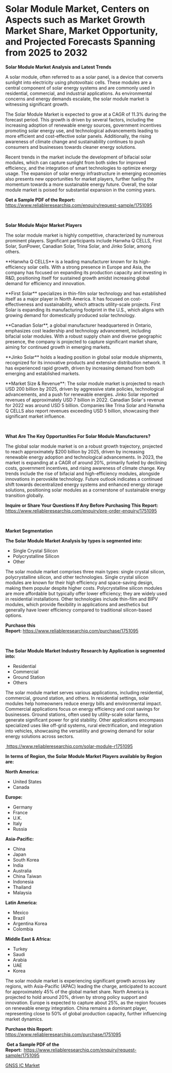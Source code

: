 <p><h1>Solar Module Market, Centers on Aspects such as Market Growth Market Share, Market Opportunity, and Projected Forecasts Spanning from 2025 to 2032</h1></p><p><strong>Solar Module Market Analysis and Latest Trends</strong></p>
<p><p>A solar module, often referred to as a solar panel, is a device that converts sunlight into electricity using photovoltaic cells. These modules are a central component of solar energy systems and are commonly used in residential, commercial, and industrial applications. As environmental concerns and energy demands escalate, the solar module market is witnessing significant growth.</p><p>The Solar Module Market is expected to grow at a CAGR of 11.3% during the forecast period. This growth is driven by several factors, including the increasing adoption of renewable energy sources, government incentives promoting solar energy use, and technological advancements leading to more efficient and cost-effective solar panels. Additionally, the rising awareness of climate change and sustainability continues to push consumers and businesses towards cleaner energy solutions.</p><p>Recent trends in the market include the development of bifacial solar modules, which can capture sunlight from both sides for improved efficiency, and the integration of smart technologies to optimize energy usage. The expansion of solar energy infrastructure in emerging economies also presents new opportunities for market players, further fueling the momentum towards a more sustainable energy future. Overall, the solar module market is poised for substantial expansion in the coming years.</p></p>
<p><strong>Get a Sample PDF of the Report:&nbsp;</strong> <a href="https://www.reliableresearchiq.com/enquiry/request-sample/1751095?utm_campaign=3136&utm_medium=2&utm_source=Github&utm_content=ia&utm_term=06042025&utm_id=solar-module">https://www.reliableresearchiq.com/enquiry/request-sample/1751095</a></p>
<p>&nbsp;</p>
<p><strong>Solar Module Major Market Players</strong></p>
<p><p>The solar module market is highly competitive, characterized by numerous prominent players. Significant participants include Hanwha Q CELLS, First Solar, SunPower, Canadian Solar, Trina Solar, and Jinko Solar, among others. </p><p>**Hanwha Q CELLS** is a leading manufacturer known for its high-efficiency solar cells. With a strong presence in Europe and Asia, the company has focused on expanding its production capacity and investing in R&D, positioning itself for sustained growth amidst increasing global demand for efficiency and innovation. </p><p>**First Solar** specializes in thin-film solar technology and has established itself as a major player in North America. It has focused on cost-effectiveness and sustainability, which attracts utility-scale projects. First Solar is expanding its manufacturing footprint in the U.S., which aligns with growing demand for domestically produced solar technology.</p><p>**Canadian Solar**, a global manufacturer headquartered in Ontario, emphasizes cost leadership and technology advancement, including bifacial solar modules. With a robust supply chain and diverse geographic presence, the company is projected to capture significant market share, aiming for continued growth in emerging markets.</p><p>**Jinko Solar** holds a leading position in global solar module shipments, recognized for its innovative products and extensive distribution network. It has experienced rapid growth, driven by increasing demand from both emerging and established markets. </p><p>**Market Size & Revenue**: The solar module market is projected to reach USD 200 billion by 2025, driven by aggressive state policies, technological advancements, and a push for renewable energies. Jinko Solar reported revenues of approximately USD 7 billion in 2022. Canadian Solar's revenue for 2022 was around USD 5 billion. Companies like Trina Solar and Hanwha Q CELLS also report revenues exceeding USD 5 billion, showcasing their significant market influence.</p></p>
<p>&nbsp;</p>
<p><strong>What Are The Key Opportunities For Solar Module Manufacturers?</strong></p>
<p><p>The global solar module market is on a robust growth trajectory, projected to reach approximately $200 billion by 2025, driven by increasing renewable energy adoption and technological advancements. In 2023, the market is expanding at a CAGR of around 20%, primarily fueled by declining costs, government incentives, and rising awareness of climate change. Key trends include the rise of bifacial and high-efficiency modules, alongside innovations in perovskite technology. Future outlook indicates a continued shift towards decentralized energy systems and enhanced energy storage solutions, positioning solar modules as a cornerstone of sustainable energy transition globally.</p></p>
<p><strong>Inquire or Share Your Questions If Any Before Purchasing This Report:</strong> <a href="https://www.reliableresearchiq.com/enquiry/pre-order-enquiry/1751095?utm_campaign=3136&utm_medium=2&utm_source=Github&utm_content=ia&utm_term=06042025&utm_id=solar-module">https://www.reliableresearchiq.com/enquiry/pre-order-enquiry/1751095</a></p>
<p>&nbsp;</p>
<p><strong>Market Segmentation</strong></p>
<p><strong>The Solar Module Market Analysis by types is segmented into:</strong></p>
<p><ul><li>Single Crystal Silicon</li><li>Polycrystalline Silicon</li><li>Other</li></ul></p>
<p><p>The solar module market comprises three main types: single crystal silicon, polycrystalline silicon, and other technologies. Single crystal silicon modules are known for their high efficiency and space-saving design, making them popular despite higher costs. Polycrystalline silicon modules are more affordable but typically offer lower efficiency; they are widely used in residential installations. Other technologies include thin-film and BIPV modules, which provide flexibility in applications and aesthetics but generally have lower efficiency compared to traditional silicon-based options.</p></p>
<p><strong>Purchase this Report:&nbsp;</strong><a href="https://www.reliableresearchiq.com/purchase/1751095?utm_campaign=3136&utm_medium=2&utm_source=Github&utm_content=ia&utm_term=06042025&utm_id=solar-module">https://www.reliableresearchiq.com/purchase/1751095</a></p>
<p>&nbsp;</p>
<p><strong>The Solar Module Market Industry Research by Application is segmented into:</strong></p>
<p><ul><li>Residential</li><li>Commercial</li><li>Ground Station</li><li>Others</li></ul></p>
<p><p>The solar module market serves various applications, including residential, commercial, ground station, and others. In residential settings, solar modules help homeowners reduce energy bills and environmental impact. Commercial applications focus on energy efficiency and cost savings for businesses. Ground stations, often used by utility-scale solar farms, generate significant power for grid stability. Other applications encompass specialized uses like off-grid systems, rural electrification, and integration into vehicles, showcasing the versatility and growing demand for solar energy solutions across sectors.</p></p>
<p><a href="https://www.reliableresearchiq.com/solar-module-r1751095?utm_campaign=3136&utm_medium=2&utm_source=Github&utm_content=ia&utm_term=06042025&utm_id=solar-module">&nbsp;https://www.reliableresearchiq.com/solar-module-r1751095</a></p>
<p><strong>In terms of Region, the Solar Module Market Players available by Region are:</strong></p>
<p>
    <p> <strong> North America: </strong>
        <ul>
            <li>United States</li>
            <li>Canada</li>
        </ul>
        </p> 
    <p> <strong> Europe: </strong>
        <ul>
            <li>Germany</li>
            <li>France</li>
            <li>U.K.</li>
            <li>Italy</li>
            <li>Russia</li>
        </ul>
        </p> 
    <p> <strong> Asia-Pacific: </strong>
        <ul>
            <li>China</li>
            <li>Japan</li>
            <li>South Korea</li>
            <li>India</li>
            <li>Australia</li>
            <li>China Taiwan</li>
            <li>Indonesia</li>
            <li>Thailand</li>
            <li>Malaysia</li>
        </ul>
        </p> 
    <p> <strong> Latin America: </strong>
        <ul>
            <li>Mexico</li>
            <li>Brazil</li>
            <li>Argentina Korea</li>
            <li>Colombia</li>
        </ul>
        </p> 
    <p> <strong> Middle East & Africa: </strong>
        <ul>
            <li>Turkey</li>
            <li>Saudi</li>
            <li>Arabia</li>
            <li>UAE</li>
            <li>Korea</li>
        </ul>
    </p>
    </p>
<p><p>The solar module market is experiencing significant growth across key regions, with Asia-Pacific (APAC) leading the charge, anticipated to account for approximately 45% of the global market share. North America is projected to hold around 20%, driven by strong policy support and innovation. Europe is expected to capture about 25%, as the region focuses on renewable energy integration. China remains a dominant player, representing close to 50% of global production capacity, further influencing market dynamics.</p></p>
<p><strong>Purchase this Report: </strong><a href="https://www.reliableresearchiq.com/purchase/1751095?utm_campaign=3136&utm_medium=2&utm_source=Github&utm_content=ia&utm_term=06042025&utm_id=solar-module">https://www.reliableresearchiq.com/purchase/1751095</a></p>
<p>&nbsp;<strong>Get a Sample PDF of the Report:&nbsp;&nbsp;</strong><a href="https://www.reliableresearchiq.com/enquiry/request-sample/1751095?utm_campaign=3136&utm_medium=2&utm_source=Github&utm_content=ia&utm_term=06042025&utm_id=solar-module">https://www.reliableresearchiq.com/enquiry/request-sample/1751095</a></p>
<p><strong></strong></p>
<p><p><a href="https://github.com/donkalucine10/Market-Research-Report-List-1/blob/main/gnss-ic-market.md?utm_campaign=3136&utm_medium=2&utm_source=Github&utm_content=ia&utm_term=06042025&utm_id=solar-module">GNSS IC Market</a></p></p>